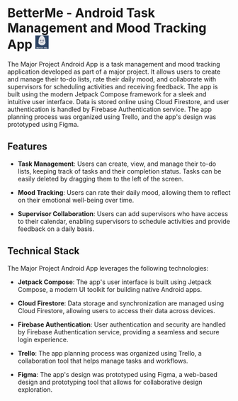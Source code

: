 # BetterMe - Android Task Management and Mood Tracking App <img src="betterMe.jpeg" alt="Logo" width="30" height="30">

The Major Project Android App is a task management and mood tracking application developed as part of a major project. It allows users to create and manage their to-do lists, rate their daily mood, and collaborate with supervisors for scheduling activities and receiving feedback. The app is built using the modern Jetpack Compose framework for a sleek and intuitive user interface. Data is stored online using Cloud Firestore, and user authentication is handled by Firebase Authentication service. The app planning process was organized using Trello, and the app's design was prototyped using Figma.

## Features

- **Task Management**: Users can create, view, and manage their to-do lists, keeping track of tasks and their completion status. Tasks can be easily deleted by dragging them to the left of the screen.

- **Mood Tracking**: Users can rate their daily mood, allowing them to reflect on their emotional well-being over time.

- **Supervisor Collaboration**: Users can add supervisors who have access to their calendar, enabling supervisors to schedule activities and provide feedback on a daily basis.

## Technical Stack

The Major Project Android App leverages the following technologies:

- **Jetpack Compose**: The app's user interface is built using Jetpack Compose, a modern UI toolkit for building native Android apps.

- **Cloud Firestore**: Data storage and synchronization are managed using Cloud Firestore, allowing users to access their data across devices.

- **Firebase Authentication**: User authentication and security are handled by Firebase Authentication service, providing a seamless and secure login experience.

- **Trello**: The app planning process was organized using Trello, a collaboration tool that helps manage tasks and workflows.

- **Figma**: The app's design was prototyped using Figma, a web-based design and prototyping tool that allows for collaborative design exploration.
